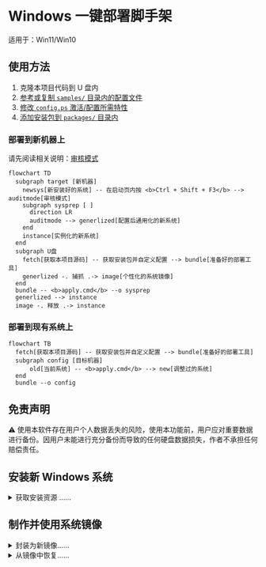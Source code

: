 # Windows 一键部署脚手架

适用于：Win11/Win10

## 使用方法

1. 克隆本项目代码到 U 盘内
2. [参考或复制 `samples/` 目录内的配置文件](./samples/README_ZH.md)
3. [修改 `config.ps` 激活/配置所需特性](./features/README_ZH.md)
4. [添加安装包到 `packages/` 目录内](./packages/README_ZH.md)

### 部署到新机器上

请先阅读相关说明：[审核模式](https://learn.microsoft.com/en-us/windows-hardware/manufacture/desktop/boot-windows-to-audit-mode-or-oobe)

```mermaid
flowchart TD
  subgraph target [新机器]
    newsys[新安装好的系统] -- 在启动页内按 <b>Ctrl + Shift + F3</b> --> auditmode[审核模式]
    subgraph sysprep [ ]
      direction LR
      auditmode --> generlized[配置后通用化的新系统]
    end
    instance[实例化的新系统]
  end
  subgraph U盘
    fetch[获取本项目源码] -- 获取安装包并自定义配置 --> bundle[准备好的部署工具]
    generlized -. 捕抓 .-> image[个性化的系统镜像]
  end
  bundle -- <b>apply.cmd</b> --o sysprep
  generlized --> instance
  image -. 释放 .-> instance
```

### 部署到现有系统上

```mermaid
flowchart TB
  fetch[获取本项目源码] -- 获取安装包并自定义配置 --> bundle[准备好的部署工具]
  subgraph config [目标机器]
      old[当前系统] -- <b>apply.cmd</b> --> new[调整过的系统]
  end
  bundle --o config
```

## 免责声明

⚠️ 使用本软件存在用户个人数据丢失的风险，使用本功能前，用户应对重要数据进行备份。因用户未能进行充分备份而导致的任何硬盘数据损失，作者不承担任何赔偿责任。

## 安装新 Windows 系统

<details>
<summary>获取安装资源 ……</summary>
<br/>

下载系统镜像：

- [Windows 10](https://www.microsoft.com/zh-cn/software-download/windows10)
- [Windows 11](https://www.microsoft.com/zh-cn/software-download/windows11)

获取 U 盘刻录器：

- Ventoy: 多镜像启动支持

  [南京大学镜像站](https://mirrors.nju.edu.cn/github-release/ventoy/Ventoy)

- Rufus: 仅单一镜像，但选项更多、兼容性更好

  找到 `Portable Version` 下载，[FOSSHub](https://www.fosshub.com/Rufus.html)

获取分区辅助工具：

- DiskGenius

  找到 `单文件PE版` 并选兼容旧电脑的 32 位版本，
  见[官方下载页](https://www.diskgenius.cn/download.php)

- [傲梅分区助手](https://www2.aomeisoftware.com/download/pacn/%E5%88%86%E5%8C%BA%E5%8A%A9%E6%89%8BPE.exe)

干净的 WinPE:

- [微 PE 工具箱](https://www.wepe.com.cn/ubook/start.html)
- [优启通 EasyU](https://www.upe.net/)

</details>

## 制作并使用系统镜像

<details>
<summary>封装为新镜像……</summary>
<br/>

1.  使用 `sysprep.exe` 通用化封装后关机
2.  进入恢复模式或从 USB 启动 WinPE
3.  检查或挂在盘符，列出盘符表：

        echo lis vol | diskpart

4.  设置足量的存储空间作暂存区：

        set tmp=d:\tmp
        mkdir %tmp%

5.  打包为新镜像：

        start cmd /k dism /capture-image /capturedir:c: /imagefile:D:\mywin.esd /name:mysys /compress:max /checkintegrity /verify

| Command Parameters | Usage                            |
| ------------------ | -------------------------------- |
| start cmd /k       | run it in new command prompt     |
| /capturedir        | the system partition letter      |
| /imagefile         | type your full backup image path |
| /name              | customized Name                  |
| /compress          | optional: max,fast,none          |
| /checkintegrity    | /verify optional: verify         |

`.wim` is a legacy compatible and low compression format

`.esd` is the new high compression ratio format with long compression time

</details>

<details>
<summary>从镜像中恢复……</summary>
<br/>

1.  进入恢复模式或从 USB 启动 WinPE
2.  建议把目标的系统分区挂载为 C 盘
3.  执行恢复指令：

        dism /apply-image /index:1 /verify /applydir:c: /imagefile:D:\backup\system.esd

注意事项：

- `/index` 一般必填 1
- 可选参数：`/verify` 输出错误信息
- 可选参数：`/compact` 安装时压缩 C 盘系统占用空间，约从 40G~ 降到 20G~

添加 UEFI 启动项：

<pre>
<code>mountvol u: /s
bcdboot c:\windows /s u:
</code></pre>

可选 ）添加第二个 Windows 系统分区：

<pre>
<code>bcdboot d:\windows /s u: /d /addlast</code>
</pre>

</details>
